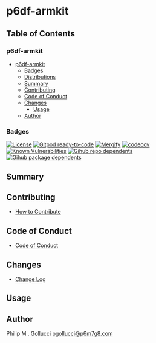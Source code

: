 # p6df-armkit

## Table of Contents


### p6df-armkit
- [p6df-armkit](#p6df-armkit)
  - [Badges](#badges)
  - [Distributions](#distributions)
  - [Summary](#summary)
  - [Contributing](#contributing)
  - [Code of Conduct](#code-of-conduct)
  - [Changes](#changes)
    - [Usage](#usage)
  - [Author](#author)

### Badges

[![License](https://img.shields.io/badge/License-Apache%202.0-yellowgreen.svg)](https://opensource.org/licenses/Apache-2.0)
[![Gitpod ready-to-code](https://img.shields.io/badge/Gitpod-ready--to--code-blue?logo=gitpod)](https://gitpod.io/#https://github.com/p6m7g8/p6df-armkit)
[![Mergify](https://img.shields.io/endpoint.svg?url=https://gh.mergify.io/badges/p6m7g8/p6df-armkit/&style=flat)](https://mergify.io)
[![codecov](https://codecov.io/gh/p6m7g8/p6df-armkit/branch/master/graph/badge.svg?token=14Yj1fZbew)](https://codecov.io/gh/p6m7g8/p6df-armkit)
[![Known Vulnerabilities](https://snyk.io/test/github/p6m7g8/p6df-armkit/badge.svg?targetFile=package.json)](https://snyk.io/test/github/p6m7g8/p6df-armkit?targetFile=package.json)
[![Gihub repo dependents](https://badgen.net/github/dependents-repo/p6m7g8/p6df-armkit)](https://github.com/p6m7g8/p6df-armkit/network/dependents?dependent_type=REPOSITORY)
[![Gihub package dependents](https://badgen.net/github/dependents-pkg/p6m7g8/p6df-armkit)](https://github.com/p6m7g8/p6df-armkit/network/dependents?dependent_type=PACKAGE)

## Summary

## Contributing

- [How to Contribute](CONTRIBUTING.md)

## Code of Conduct

- [Code of Conduct](https://github.com/p6m7g8/.github/blob/master/CODE_OF_CONDUCT.md)

## Changes

- [Change Log](CHANGELOG.md)

## Usage

## Author

Philip M . Gollucci <pgollucci@p6m7g8.com>
